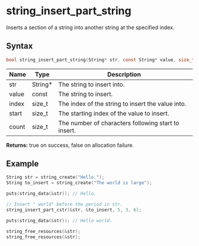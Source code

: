 # string_insert_part_string

Inserts a section of a string into another string at the specified index.

## Syntax

```c
bool string_insert_part_string(String* str, const String* value, size_t index, size_t start, size_t count);
```

| Name | Type | Description |
| --- | --- | --- |
| str | String* | The string to insert into. |
| value | const | The string to insert. |
| index | size_t | The index of the string to insert the value into. |
| start | size_t | The starting index of the value to insert. |
| count | size_t | The number of characters following start to insert. |

**Returns:** true on success, false on allocation failure.

## Example

```c
String str = string_create("Hello.");
String to_insert = string_create("The world is large");

puts(string_data(&str)); // Hello.

// Insert " world" before the period in str.
string_insert_part_cstr(&str, &to_insert, 5, 3, 6);

puts(string_data(&str)); // Hello world.

string_free_resources(&str);
string_free_resources(&str);
```